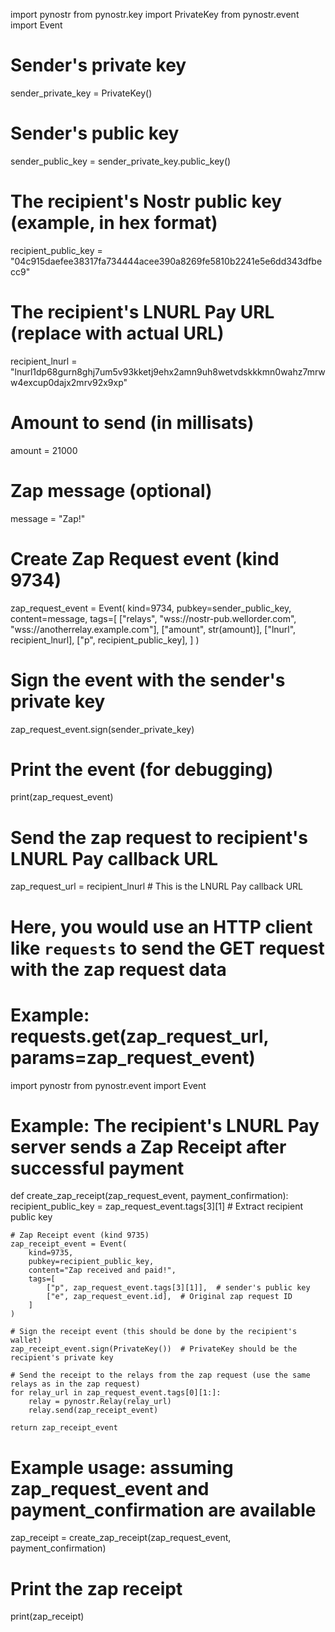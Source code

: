import pynostr
from pynostr.key import PrivateKey
from pynostr.event import Event

# Sender's private key
sender_private_key = PrivateKey()

# Sender's public key
sender_public_key = sender_private_key.public_key()

# The recipient's Nostr public key (example, in hex format)
recipient_public_key = "04c915daefee38317fa734444acee390a8269fe5810b2241e5e6dd343dfbecc9"

# The recipient's LNURL Pay URL (replace with actual URL)
recipient_lnurl = "lnurl1dp68gurn8ghj7um5v93kketj9ehx2amn9uh8wetvdskkkmn0wahz7mrww4excup0dajx2mrv92x9xp"

# Amount to send (in millisats)
amount = 21000

# Zap message (optional)
message = "Zap!"

# Create Zap Request event (kind 9734)
zap_request_event = Event(
    kind=9734,
    pubkey=sender_public_key,
    content=message,
    tags=[
        ["relays", "wss://nostr-pub.wellorder.com", "wss://anotherrelay.example.com"],
        ["amount", str(amount)],
        ["lnurl", recipient_lnurl],
        ["p", recipient_public_key],
    ]
)

# Sign the event with the sender's private key
zap_request_event.sign(sender_private_key)

# Print the event (for debugging)
print(zap_request_event)

# Send the zap request to recipient's LNURL Pay callback URL
zap_request_url = recipient_lnurl  # This is the LNURL Pay callback URL
# Here, you would use an HTTP client like `requests` to send the GET request with the zap request data
# Example: requests.get(zap_request_url, params=zap_request_event)

















import pynostr
from pynostr.event import Event

# Example: The recipient's LNURL Pay server sends a Zap Receipt after successful payment
def create_zap_receipt(zap_request_event, payment_confirmation):
    recipient_public_key = zap_request_event.tags[3][1]  # Extract recipient public key

    # Zap Receipt event (kind 9735)
    zap_receipt_event = Event(
        kind=9735,
        pubkey=recipient_public_key,
        content="Zap received and paid!",
        tags=[
            ["p", zap_request_event.tags[3][1]],  # sender's public key
            ["e", zap_request_event.id],  # Original zap request ID
        ]
    )

    # Sign the receipt event (this should be done by the recipient's wallet)
    zap_receipt_event.sign(PrivateKey())  # PrivateKey should be the recipient's private key

    # Send the receipt to the relays from the zap request (use the same relays as in the zap request)
    for relay_url in zap_request_event.tags[0][1:]:
        relay = pynostr.Relay(relay_url)
        relay.send(zap_receipt_event)

    return zap_receipt_event

# Example usage: assuming zap_request_event and payment_confirmation are available
zap_receipt = create_zap_receipt(zap_request_event, payment_confirmation)

# Print the zap receipt
print(zap_receipt)

